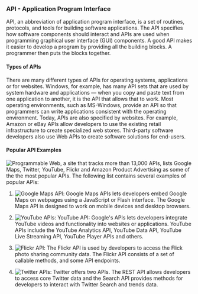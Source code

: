 ### API - Application Program Interface

API, an abbreviation of application program interface, is a set of routines, protocols, and tools for building software applications.
The API specifies how software components should interact and APIs are used when programming graphical user interface (GUI) components.
A good API makes it easier to develop a program by providing all the building blocks. A programmer then puts the blocks together.

#### Types of APIs

There are many different types of APIs for operating systems, applications or for websites.
Windows, for example, has many API sets that are used by system hardware and applications — when you copy and paste text from one application to another, it is the API that allows that to work.
Most operating environments, such as MS-Windows, provide an API so that programmers can write applications consistent with the operating environment.
Today, APIs are also specified by websites. For example, Amazon or eBay APIs allow developers to use the existing retail infrastructure to create specialized web stores. Third-party software developers also use Web APIs to create software solutions for end-users.

#### Popular API Examples

![Programmable Web](http://www.programmableweb.com/), a site that tracks more than 13,000 APIs, lists Google Maps, Twitter, YouTube, Flickr and Amazon Product Advertising as some of the the most popular APIs. 
The following list contains several examples of popular APIs:

1. ![Google Maps API](https://developers.google.com/maps/): Google Maps APIs lets developers embed Google Maps on webpages using a JavaScript or Flash interface. The Google Maps API is designed to work on mobile devices and desktop browsers.

2. ![YouTube APIs](https://developers.google.com/youtube/): YouTube API: Google's APIs lets developers integrate YouTube videos and functionality into websites or applications. YouTube APIs include the YouTube Analytics API, YouTube Data API, YouTube Live Streaming API, YouTube Player APIs and others.

3. ![Flickr API](https://www.flickr.com/services/api/): The Flickr API is used by developers to access the Flick photo sharing community data. The Flickr API consists of a set of callable methods, and some API endpoints.

4. ![Twitter APIs](https://dev.twitter.com/): Twitter offers two APIs. The REST API allows developers to access core Twitter data and the Search API provides methods for developers to interact with Twitter Search and trends data.
